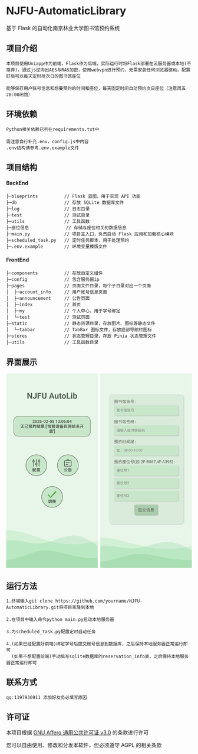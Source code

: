 # NJFU-AutomaticLibrary
基于 Flask 的自动化南京林业大学图书馆预约系统
## 项目介绍

    本项目使用Uniapp作为前端，Flask作为后端，实际运行时将Flask部署在云服务器或本地(不推荐)，通过js逆向出AES与RAS加密，使用webvpn进行预约，无需安装任何浏览器驱动，配置好后可以每天定时抢次日的图书馆座位
    
    能够保存用户账号信息和想要预约的时间和座位，每天固定时间自动预约次日座位（注意周五20:00闭馆）

## 环境依赖

    Python相关依赖已列在requirements.txt中
    
    需注意自行补充.env，config.js中内容
    .env结构请参考.env.example文件

## 项目结构

#### BackEnd

	├─blueprints          // Flask 蓝图，用于实现 API 功能
	├─db                  // 存放 SQLite 数据库文件
	├─log                 // 日志目录
	├─test                // 测试目录
	├─utils               // 工具函数
	├─座位信息              // 存储与座位相关的数据信息
	├─main.py             // 项目主入口，负责启动 Flask 应用和加载核心模块
	├─scheduled_task.py   // 定时任务脚本，用于处理预约
	├─.env.example   	  // 环境变量模版文件

#### FrontEnd

    ├─components          // 存放自定义组件
    ├─config              // 包含服务器ip
    ├─pages               // 页面文件目录，每个子目录对应一个页面
    │  ├─account_info     // 用户账号信息页面
    │  ├─announcement     // 公告页面
    │  ├─index            // 首页
    │  ├─my               // 个人中心，用于学号绑定
    │  └─test             // 测试页面
    ├─static              // 静态资源目录，存放图片、图标等静态文件
    │  └─tabbar           // TabBar 图标文件，存放底部导航栏图标
    ├─stores              // 状态管理目录，存放 Pinia 状态管理文件
    ├─utils               // 工具函数目录

## 界面展示

![页面_1](README.assets/%E9%A1%B5%E9%9D%A2_1.png)


## 运行方法

    1.终端输入git clone https://github.com/yourname/NJFU-AutomaticLibrary.git将项目克隆到本地
    
    2.在项目中输入命令python main.py启动本地服务器
    
    3.为scheduled_task.py配置定时启动任务
    
    4.(如果已经配置好前端)绑定学号后提交账号信息到数据库，之后保持本地服务器正常运行即可
      (如果不想配置前端)手动填写sqlite数据库的reservation_info表，之后保持本地服务器正常运行即可

## 联系方式                                               
	qq:1197936911 添加好友务必填写原因
## 许可证 
本项目根据 [GNU Affero 通用公共许可证 v3.0](https://www.gnu.org/licenses/agpl-3.0.html) 的条款进行许可

您可以自由使用、修改和分发本软件，但必须遵守 AGPL 的相关条款
